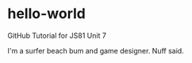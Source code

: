 # hello-world
GitHub Tutorial for JS81 Unit 7

I'm a surfer beach bum and game designer. Nuff said.
